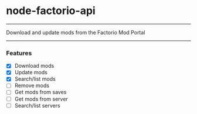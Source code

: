 node-factorio-api
=======
----------

Download and update mods from the Factorio Mod Portal


----------


### Features ###
- [x] Download mods
- [x] Update mods
- [x] Search/list mods
- [ ] Remove mods
- [ ] Get mods from saves
- [ ] Get mods from server
- [ ] Search/list servers
